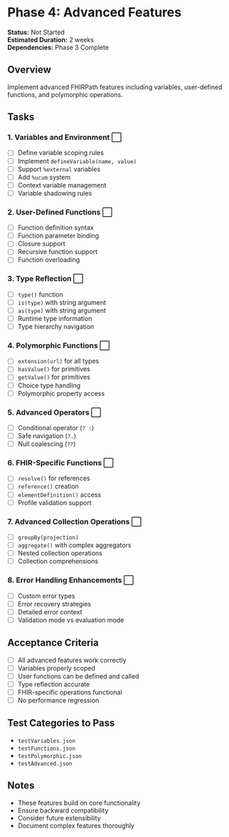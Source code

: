 # Phase 4: Advanced Features

**Status:** Not Started  
**Estimated Duration:** 2 weeks  
**Dependencies:** Phase 3 Complete  

## Overview

Implement advanced FHIRPath features including variables, user-defined functions, and polymorphic operations.

## Tasks

### 1. Variables and Environment ⬜
- [ ] Define variable scoping rules
- [ ] Implement `defineVariable(name, value)`
- [ ] Support `%external` variables
- [ ] Add `%ucum` system
- [ ] Context variable management
- [ ] Variable shadowing rules

### 2. User-Defined Functions ⬜
- [ ] Function definition syntax
- [ ] Function parameter binding
- [ ] Closure support
- [ ] Recursive function support
- [ ] Function overloading

### 3. Type Reflection ⬜
- [ ] `type()` function
- [ ] `is(type)` with string argument
- [ ] `as(type)` with string argument
- [ ] Runtime type information
- [ ] Type hierarchy navigation

### 4. Polymorphic Functions ⬜
- [ ] `extension(url)` for all types
- [ ] `hasValue()` for primitives
- [ ] `getValue()` for primitives
- [ ] Choice type handling
- [ ] Polymorphic property access

### 5. Advanced Operators ⬜
- [ ] Conditional operator (`? :`)
- [ ] Safe navigation (`?.`)
- [ ] Null coalescing (`??`)

### 6. FHIR-Specific Functions ⬜
- [ ] `resolve()` for references
- [ ] `reference()` creation
- [ ] `elementDefinition()` access
- [ ] Profile validation support

### 7. Advanced Collection Operations ⬜
- [ ] `groupBy(projection)`
- [ ] `aggregate()` with complex aggregators
- [ ] Nested collection operations
- [ ] Collection comprehensions

### 8. Error Handling Enhancements ⬜
- [ ] Custom error types
- [ ] Error recovery strategies
- [ ] Detailed error context
- [ ] Validation mode vs evaluation mode

## Acceptance Criteria

- [ ] All advanced features work correctly
- [ ] Variables properly scoped
- [ ] User functions can be defined and called
- [ ] Type reflection accurate
- [ ] FHIR-specific operations functional
- [ ] No performance regression

## Test Categories to Pass

- `testVariables.json`
- `testFunctions.json`
- `testPolymorphic.json`
- `testAdvanced.json`

## Notes

- These features build on core functionality
- Ensure backward compatibility
- Consider future extensibility
- Document complex features thoroughly